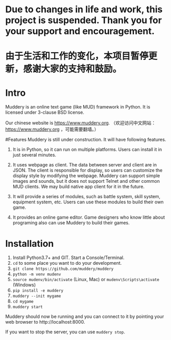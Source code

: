 # Due to changes in life and work, this project is suspended. Thank you for your support and encouragement.
# 由于生活和工作的变化，本项目暂停更新，感谢大家的支持和鼓励。

# Intro
Muddery is an online text game (like MUD) framework in Python. It is licensed under 3-clause BSD license.

Our chinese website is https://www.muddery.org.
（欢迎访问中文网站：https://www.muddery.org ，可能需要翻墙。）


#Features
Muddery is still under construction. It will have following features. 

1. It is in Python, so it can run on multiple platforms. Users can install it in just several minutes.

1. It uses webpage as client. The data between server and client are in JSON. The client is responsible for display, so users can customize the display style by modifying the webpage. Muddery can support simple images and sounds, but it does not support Telnet and other common MUD clients. We may build native app client for it in the future.

1. It will provide a series of modules, such as battle system, skill system, equipment system, etc. Users can use these modules to build their own game. 

1. It provides an online game editor. Game designers who know little about programing also can use Muddery to build their games.


# Installation
1. Install Python3.7+ and GIT. Start a Console/Terminal.
1. `cd` to some place you want to do your development. 
1. `git clone https://github.com/muddery/muddery`
1. `python -m venv mudenv`
1. `source mudenv/bin/activate` (Linux, Mac) or `mudenv\Scripts\activate` (Windows)
1. `pip install -e muddery`
1. `muddery --init mygame`
1. `cd mygame`
1. `muddery start`

Muddery should now be running and you can connect to it by pointing your web browser to http://localhost:8000.

If you want to stop the server, you can use `muddery stop`.
